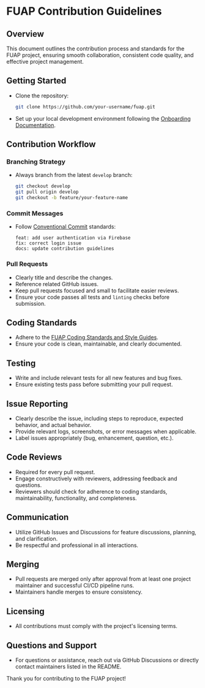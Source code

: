 # FUAP Contribution Guidelines

## Overview

This document outlines the contribution process and standards for the FUAP project, ensuring smooth collaboration, consistent code quality, and effective project management.

## Getting Started

* Clone the repository:

  ```bash
  git clone https://github.com/your-username/fuap.git
  ```

* Set up your local development environment following the [Onboarding Documentation](docs/onboarding/Onboarding_Documentation.md).

## Contribution Workflow

### Branching Strategy

* Always branch from the latest `develop` branch:

  ```bash
  git checkout develop
  git pull origin develop
  git checkout -b feature/your-feature-name
  ```

### Commit Messages

* Follow [Conventional Commit](https://www.conventionalcommits.org/en/v1.0.0/) standards:

  ```Commits
  feat: add user authentication via Firebase
  fix: correct login issue
  docs: update contribution guidelines
  ```

### Pull Requests

* Clearly title and describe the changes.
* Reference related GitHub issues.
* Keep pull requests focused and small to facilitate easier reviews.
* Ensure your code passes all tests and `linting` checks before submission.

## Coding Standards

* Adhere to the [FUAP Coding Standards and Style Guides](docs/Coding_Standards_and_Style_Guides.md).
* Ensure your code is clean, maintainable, and clearly documented.

## Testing

* Write and include relevant tests for all new features and bug fixes.
* Ensure existing tests pass before submitting your pull request.

## Issue Reporting

* Clearly describe the issue, including steps to reproduce, expected behavior, and actual behavior.
* Provide relevant logs, screenshots, or error messages when applicable.
* Label issues appropriately (bug, enhancement, question, etc.).

## Code Reviews

* Required for every pull request.
* Engage constructively with reviewers, addressing feedback and questions.
* Reviewers should check for adherence to coding standards, maintainability, functionality, and completeness.

## Communication

* Utilize GitHub Issues and Discussions for feature discussions, planning, and clarification.
* Be respectful and professional in all interactions.

## Merging

* Pull requests are merged only after approval from at least one project maintainer and successful CI/CD pipeline runs.
* Maintainers handle merges to ensure consistency.

## Licensing

* All contributions must comply with the project's licensing terms.

## Questions and Support

* For questions or assistance, reach out via GitHub Discussions or directly contact maintainers listed in the README.

Thank you for contributing to the FUAP project!
